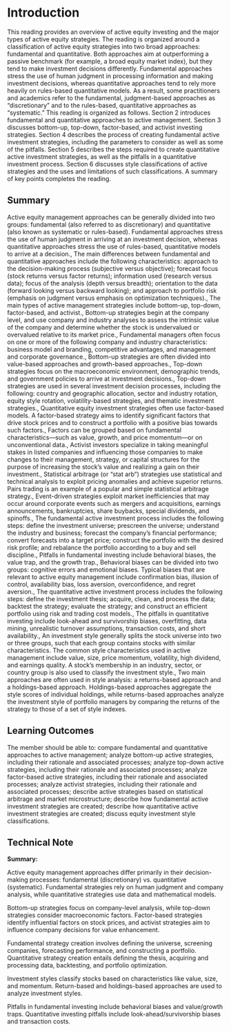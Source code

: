 # Introduction

This reading provides an overview of active equity investing and the major types of active equity strategies. The reading is organized around a classification of active equity strategies into two broad approaches: fundamental and quantitative. Both approaches aim at outperforming a passive benchmark (for example, a broad equity market index), but they tend to make investment decisions differently. Fundamental approaches stress the use of human judgment in processing information and making investment decisions, whereas quantitative approaches tend to rely more heavily on rules-based quantitative models. As a result, some practitioners and academics refer to the fundamental, judgment-based approaches as “discretionary” and to the rules-based, quantitative approaches as “systematic.” This reading is organized as follows. Section 2 introduces fundamental and quantitative approaches to active management. Section 3 discusses bottom-up, top-down, factor-based, and activist investing strategies. Section 4 describes the process of creating fundamental active investment strategies, including the parameters to consider as well as some of the pitfalls. Section 5 describes the steps required to create quantitative active investment strategies, as well as the pitfalls in a quantitative investment process. Section 6 discusses style classifications of active strategies and the uses and limitations of such classifications. A summary of key points completes the reading.

## Summary

Active equity management approaches can be generally divided into two groups: fundamental (also referred to as discretionary) and quantitative (also known as systematic or rules-based). Fundamental approaches stress the use of human judgment in arriving at an investment decision, whereas quantitative approaches stress the use of rules-based, quantitative models to arrive at a decision., The main differences between fundamental and quantitative approaches include the following characteristics: approach to the decision-making process (subjective versus objective); forecast focus (stock returns versus factor returns); information used (research versus data); focus of the analysis (depth versus breadth); orientation to the data (forward looking versus backward looking); and approach to portfolio risk (emphasis on judgment versus emphasis on optimization techniques)., The main types of active management strategies include bottom-up, top-down, factor-based, and activist., Bottom-up strategies begin at the company level, and use company and industry analyses to assess the intrinsic value of the company and determine whether the stock is undervalued or overvalued relative to its market price., Fundamental managers often focus on one or more of the following company and industry characteristics: business model and branding, competitive advantages, and management and corporate governance., Bottom-up strategies are often divided into value-based approaches and growth-based approaches., Top-down strategies focus on the macroeconomic environment, demographic trends, and government policies to arrive at investment decisions., Top-down strategies are used in several investment decision processes, including the following: country and geographic allocation, sector and industry rotation, equity style rotation, volatility-based strategies, and thematic investment strategies., Quantitative equity investment strategies often use factor-based models. A factor-based strategy aims to identify significant factors that drive stock prices and to construct a portfolio with a positive bias towards such factors., Factors can be grouped based on fundamental characteristics—such as value, growth, and price momentum—or on unconventional data., Activist investors specialize in taking meaningful stakes in listed companies and influencing those companies to make changes to their management, strategy, or capital structures for the purpose of increasing the stock’s value and realizing a gain on their investment., Statistical arbitrage (or “stat arb”) strategies use statistical and technical analysis to exploit pricing anomalies and achieve superior returns. Pairs trading is an example of a popular and simple statistical arbitrage strategy., Event-driven strategies exploit market inefficiencies that may occur around corporate events such as mergers and acquisitions, earnings announcements, bankruptcies, share buybacks, special dividends, and spinoffs., The fundamental active investment process includes the following steps: define the investment universe; prescreen the universe; understand the industry and business; forecast the company’s financial performance; convert forecasts into a target price; construct the portfolio with the desired risk profile; and rebalance the portfolio according to a buy and sell discipline., Pitfalls in fundamental investing include behavioral biases, the value trap, and the growth trap., Behavioral biases can be divided into two groups: cognitive errors and emotional biases. Typical biases that are relevant to active equity management include confirmation bias, illusion of control, availability bias, loss aversion, overconfidence, and regret aversion., The quantitative active investment process includes the following steps: define the investment thesis; acquire, clean, and process the data; backtest the strategy; evaluate the strategy; and construct an efficient portfolio using risk and trading cost models., The pitfalls in quantitative investing include look-ahead and survivorship biases, overfitting, data mining, unrealistic turnover assumptions, transaction costs, and short availability., An investment style generally splits the stock universe into two or three groups, such that each group contains stocks with similar characteristics. The common style characteristics used in active management include value, size, price momentum, volatility, high dividend, and earnings quality. A stock’s membership in an industry, sector, or country group is also used to classify the investment style., Two main approaches are often used in style analysis: a returns-based approach and a holdings-based approach. Holdings-based approaches aggregate the style scores of individual holdings, while returns-based approaches analyze the investment style of portfolio managers by comparing the returns of the strategy to those of a set of style indexes.

## Learning Outcomes

The member should be able to: compare fundamental and quantitative approaches to active management; analyze bottom-up active strategies, including their rationale and associated processes; analyze top-down active strategies, including their rationale and associated processes; analyze factor-based active strategies, including their rationale and associated processes; analyze activist strategies, including their rationale and associated processes; describe active strategies based on statistical arbitrage and market microstructure; describe how fundamental active investment strategies are created; describe how quantitative active investment strategies are created; discuss equity investment style classifications.

## Technical Note

**Summary:**

Active equity management approaches differ primarily in their decision-making processes: fundamental (discretionary) vs. quantitative (systematic). Fundamental strategies rely on human judgment and company analysis, while quantitative strategies use data and mathematical models.

Bottom-up strategies focus on company-level analysis, while top-down strategies consider macroeconomic factors. Factor-based strategies identify influential factors on stock prices, and activist strategies aim to influence company decisions for value enhancement.

Fundamental strategy creation involves defining the universe, screening companies, forecasting performance, and constructing a portfolio. Quantitative strategy creation entails defining the thesis, acquiring and processing data, backtesting, and portfolio optimization.

Investment styles classify stocks based on characteristics like value, size, and momentum. Return-based and holdings-based approaches are used to analyze investment styles.

Pitfalls in fundamental investing include behavioral biases and value/growth traps. Quantitative investing pitfalls include look-ahead/survivorship biases and transaction costs.